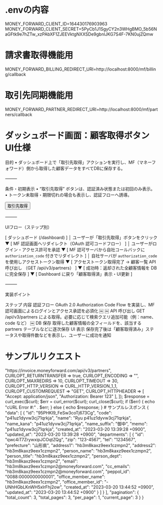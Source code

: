 
# .envの内容
MONEY_FORWARD_CLIENT_ID=164430176903963
MONEY_FORWARD_CLIENT_SECRET=5PyCb1J1SgyCY2n3WHgBMO_5b56NaGFtk9e7hZTw_xzPAbXF1ZJEEVktgNXXSDe9gbnlJKG7S4F-7KN0ujZQmw
# 請求書取得機能用
MONEY_FORWARD_BILLING_REDIRECT_URI=http://localhost:8000/mf/billing/callback
# 取引先同期機能用
MONEY_FORWARD_PARTNER_REDIRECT_URI=http://localhost:8000/mf/partners/callback

# ダッシュボード画面：顧客取得ボタン UI仕様

目的
	•	ダッシュボード上で「取引先取得」アクションを実行し、MF（マネーフォワード）側から取得した顧客データをすべてDBに保存する。

⸻

条件・初期表示
	•	“取引先取得” ボタンは、認証済み状態または初回のみ表示。
	•	トークン未取得・期限切れの場合も表示し、認証フローへ誘導。

<Button onClick={handleFetchPartners}>取引先取得</Button>


⸻

UIフロー（ステップ別）

[ ダッシュボード (/dashboard) ]
    │ ユーザーが「取引先取得」ボタンをクリック
    ▼
[ MF 認証画面へリダイレクト（OAuth 認可コードフロー） ]
    │ ユーザーがログイン・アクセス許可を承認
    ▼
[ MF 認可サーバから自社コールバックに `authorization_code` 付きでリダイレクト ]
    │ 自社サーバが `authorization_code` を使用しアクセストークン取得
    ▼
[ アクセストークン取得完了 → 顧客一覧 API 呼び出し （GET /api/v3/partners） ]
    ▼
[ 成功時：返却された全顧客情報を DB に完全保存 ]
    ▼
[ Dashboard に戻り「顧客取得済」表示・UI更新 ]


⸻

実装ポイント

ステップ	内容
認証フロー	OAuth 2.0 Authorization Code Flow を実装し、MF 認可画面によるログインとアクセス承認を必須化  ￼ ￼
API 呼び出し	GET /api/v3/partners による取得。必要に応じて検索クエリ追加可能（例：name、code など） ￼
DB 保存	取得した顧客情報の全フィールドを、該当する partners テーブルなどに逐次保存
UI 表示	保存完了後は「顧客取得済み」ステータスや取得件数などを表示し、ユーザーに成功を通知


# サンプルリクエスト
<?php

$curl = curl_init();

curl_setopt_array($curl, [
  CURLOPT_URL => "https://invoice.moneyforward.com/api/v3/partners",
  CURLOPT_RETURNTRANSFER => true,
  CURLOPT_ENCODING => "",
  CURLOPT_MAXREDIRS => 10,
  CURLOPT_TIMEOUT => 30,
  CURLOPT_HTTP_VERSION => CURL_HTTP_VERSION_1_1,
  CURLOPT_CUSTOMREQUEST => "GET",
  CURLOPT_HTTPHEADER => [
    "Accept: application/json",
    "Authorization: Bearer 123"
  ],
]);

$response = curl_exec($curl);
$err = curl_error($curl);

curl_close($curl);

if ($err) {
  echo "cURL Error #:" . $err;
} else {
  echo $response;
}

# サンプルレスポンス
{
  "data": [
    {
      "id": "95PHKI9_FeSw3coTj673Cg",
      "code": "p41uz1dyvw3cj71qrkja",
      "name": "Ryu p41uz1dyvw3cj71qrkja",
      "name_kana": "p41uz1dyvw3cj71qrkja",
      "name_suffix": "御中",
      "memo": "p41uz1dyvw3cj71qrkja",
      "created_at": "2023-03-20 13:39:28 +0900",
      "updated_at": "2023-03-20 13:39:28 +0900",
      "departments": [
        {
          "id": "qwc4iT7ZrywxipJCOqtZQg",
          "zip": "123-4567",
          "tel": "1234567",
          "prefecture": "山形県",
          "address1": "hb3m8kaxz9eex1czmpn2",
          "address2": "hb3m8kaxz9eex1czmpn2",
          "person_name": "hb3m8kaxz9eex1czmpn2",
          "person_title": "hb3m8kaxz9eex1czmpn2",
          "person_dept": "hb3m8kaxz9eex1czmpn2",
          "email": "hb3m8kaxz9eex1czmpn2@moneyforward.com",
          "cc_emails": "hb3m8kaxz9eex1czmpn2@moneyforward.com",
          "peppol_id": "0088:0000000000001",
          "office_member_name": "hb3m8kaxz9eex1czmpn2",
          "office_member_id": "-UNhHGbLKnWH5xlrFhj2ow",
          "created_at": "2023-03-20 13:44:52 +0900",
          "updated_at": "2023-03-20 13:44:52 +0900"
        }
      ]
    }
  ],
  "pagination": {
    "total_count": 3,
    "total_pages": 3,
    "per_page": 1,
    "current_page": 3
  }
}
